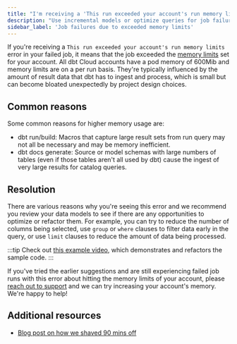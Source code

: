 ```yaml
---
title: "I'm receiving a 'This run exceeded your account's run memory limits' error in my failed job"
description: "Use incremental models or optimize queries for job failures due to exceeded memory limits."
sidebar_label: 'Job failures due to exceeded memory limits'
---
```


If you're receiving a `This run exceeded your account's run memory limits` error in your failed job, it means that the job exceeded the [memory limits](/docs/deploy/job-scheduler#job-memory) set for your account. All dbt Cloud accounts have a pod memory of 600Mib and memory limits are on a per run basis. They're typically influenced by the amount of result data that dbt has to ingest and process, which is small but can become bloated unexpectedly by project design choices.

## Common reasons

Some common reasons for higher memory usage are:

- dbt run/build:  Macros that capture large result sets from run query may not all be necessary and may be memory inefficient.
- dbt docs generate: Source or model schemas with large numbers of tables (even if those tables aren't all used by dbt) cause the ingest of very large results for catalog queries.

## Resolution

There are various reasons why you're seeing this error and we recommend you review your data models to see if there are any opportunities to optimize or refactor them. For example, you can try to reduce the number of columns being selected, use `group` or `where` clauses to filter data early in the query, or use `limit` clauses to reduce the amount of data being processed.

:::tip
Check out [this example video](https://youtu.be/kji6KFj4b0c?si=IhhrkveUckAEDnB3), which demonstrates and refactors the sample code.
:::

If you've tried the earlier suggestions and are still experiencing failed job runs with this error about hitting the memory limits of your account, please [reach out to support](mailto:support@getdbt.com) and we can try increasing your account's memory. We're happy to help!

## Additional resources
- [Blog post on how we shaved 90 mins off](https://docs.getdbt.com/blog/how-we-shaved-90-minutes-off-model)
